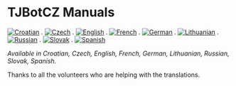 # TJBotCZ Manuals

[![Croatian](https://github.com/tjbotcz/manuals/raw/master/images/flag-of-Croatia.png)](https://github.com/tjbotcz/manuals/tree/master/hr) . 
[![Czech](https://github.com/tjbotcz/manuals/raw/master/images/flag-of-Czech-Republic.png)](https://github.com/tjbotcz/manuals/tree/master/cs) . 
[![English](https://github.com/tjbotcz/manuals/raw/master/images/flag-of-United-Kingdom.png)](https://github.com/tjbotcz/manuals/tree/master/en) . 
[![French](https://github.com/tjbotcz/manuals/raw/master/images/flag-of-France.png)](https://github.com/tjbotcz/manuals/tree/master/fr) . 
[![German](https://github.com/tjbotcz/manuals/raw/master/images/flag-of-Germany.png)](https://github.com/tjbotcz/manuals/tree/master/de) . 
[![Lithuanian](https://github.com/tjbotcz/manuals/raw/master/images/flag-of-Lithuania.png)](https://github.com/tjbotcz/manuals/tree/master/lt) . 
[![Russian](https://github.com/tjbotcz/manuals/raw/master/images/flag-of-Russia.png)](https://github.com/tjbotcz/manuals/tree/master/ru) . 
[![Slovak](https://github.com/tjbotcz/manuals/raw/master/images/flag-of-Slovakia.png)](https://github.com/tjbotcz/manuals/tree/master/sk) . 
[![Spanish](https://github.com/tjbotcz/manuals/raw/master/images/flag-of-Spain.png)](https://github.com/tjbotcz/manuals/tree/master/es)

_Available in Croatian, Czech, English, French, German, Lithuanian, Russian, Slovak, Spanish._ 

Thanks to all the volunteers who are helping with the translations.

